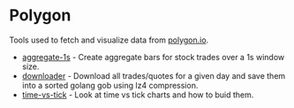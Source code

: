 # Polygon

Tools used to fetch and visualize data from [polygon.io](https://polygon.io).

* [aggregate-1s](https://github.com/jweissig/polygon/aggregate-1s) - Create aggregate bars for stock trades over a 1s window size.
* [downloader](https://github.com/jweissig/polygon/downloader) - Download all trades/quotes for a given day and save them into a sorted golang gob using lz4 compression.
* [time-vs-tick](https://github.com/jweissig/polygon/time-vs-tick) - Look at time vs tick charts and how to buid them.

